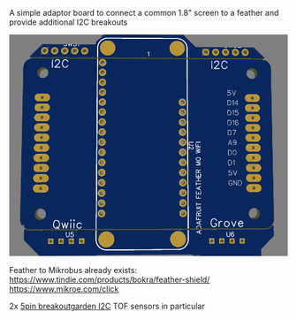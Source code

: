 A simple adaptor board to connect a common 1.8" screen to a feather and provide additional I2C breakouts

![](https://raw.githubusercontent.com/rosmo-robot/Open-Core-M5stack/main/v3/images/feather.png)

Feather to Mikrobus already exists: https://www.tindie.com/products/bokra/feather-shield/ https://www.mikroe.com/click

2x [5pin breakoutgarden I2C](https://shop.pimoroni.com/collections/breakout-garden) TOF sensors in particular


